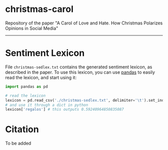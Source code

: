 # christmas-carol
Repository of the paper "A Carol of Love and Hate. How Christmas Polarizes Opinions in Social Media"

---

# Sentiment Lexicon

File `christmas-sedlex.txt` contains the generated sentiment lexicon, as described in the paper.
To use this lexicon, you can use [pandas](https://pandas.pydata.org/) to easily read the lexicon, and start using it:

```python
import pandas as pd

# read the lexicon
lexicon = pd.read_csv('./christmas-sedlex.txt', delimiter='\t').set_index('word')['value'].to_dict()
# and use it through a dict in python
lexicon['regalos'] # this outputs 0.59240964850835087
```

# Citation

To be added
